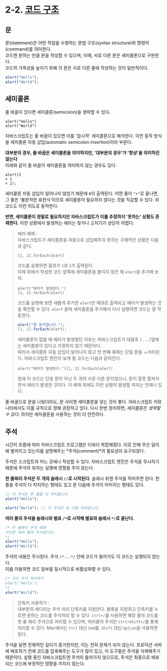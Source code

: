 # 2-2. [코드 구조](https://ko.javascript.info/structure)

## 문

문(statement)은 어떤 작업을 수행하는 문법 구조(syntax structure)와 명령어(command)를 의미한다.  
코드엔 원하는 만큼 문을 작성할 수 있으며, 이때, 서로 다른 문은 세미콜론으로 구분한다.  
코드의 가독성을 높이기 위해 각 문은 서로 다른 줄에 작성하는 것이 일반적이다.

```javascript
alert("Hello");
alert("World");
```

## 세미콜론

줄 바꿈이 있다면 세미콜론(semicolon)을 생략할 수 있다.

```
alert("Hello")
alert("World")
```

자바스크립트는 줄 바꿈이 있으면 이를 '암시적' 세미콜론으로 해석한다. 이런 동작 방식을 세미콜론 자동 삽입(automatic semicolon insertion)이라 부른다.

**대부분의 경우, 줄 바꿈은 세미콜론을 의미하지만, '대부분의 경우'가 '항상'을 의미하진 않는다**  
아래와 같이 줄 바꿈이 세미콜론을 의미하지 않는 경우도 있다.

```
alert(3
+ 1
+ 2);
```

세미콜론 자동 삽입이 일어나지 않았기 때문에 `6`이 출력된다. 어떤 줄이 `"+"`로 끝나면, 그 줄은 '불완적한 표현식'이므로 세미콜론이 필요하지 않다는 것을 직감할 수 있다. 위 코드도 이런 의도로 동작한다.

**반면, 세미콜론이 정말로 필요하지만 자바스크립트가 이를 추정하지 '못하는' 상황도 존재한다.**
이런 상황에서 발생하는 에러는 찾거나 고치기가 상당히 어렵다.

> 에러 예제 :  
> 자바스크립트가 세미콜론을 자동으로 삽입해주지 못하는 구체적인 상황은 다음과 같다.
>
> ```
> [1, 2].forEach(alert)
> ```
>
> 코드를 실행하면 결과가 `1`과 `2`가 출력된다.  
> 이제 위에서 작성한 코드 앞쪽에 세미콜론을 붙이지 않은 채 `alert`을 추가해 보자.
>
> ```
> alert("에러가 발생한다.")
> [1, 2].forEach(alert)
> ```
>
> 코드를 실행해 보면 새롭게 추가한 `alert`만 제대로 출력되고 에러가 발생하는 것을 확인할 수 있다. `alert` 끝에 세미콜론을 추가해서 다시 실행하면 코드는 잘 작동한다.
>
> ```javascript
> alert("잘 동작합니다.");
> [1, 2].forEach(alert);
> ```
>
> 세미콜론이 없을 때 에러가 발생했던 이유는 자바스크립트가 대괄호 `[...]`앞에는 세미콜론이 있다고 가정하지 않기 때문이다.  
> 따라서 세미콜론 자동 삽입이 일어나지 않고 첫 번째 예제는 단일 문을 ㅗ처리된다. 자바스크립트 엔진이 보게 될 코드는 다음과 같아진다.
>
> ```
> alert("에러가 발생한다.")[1, 2].forEach(alert)
> ```
>
> 원래 이 코드는 단일 문이 아닌 두 개의 서로 다른 문이었으나, 문이 잘못 합쳐지면서 에러가 발생한 것이다. 이 예제 외에도 이런 상황이 발생할 여지는 언제나 있다.

줄 바꿈으로 문을 나눴더라도, 문 사이엔 세미콜론을 넣는 것이 좋다. 자바스크립트 커뮤니티에서도 이를 규칙으로 정해 권장하고 있다. 다시 한번 정리하면, 세미콜론은 _생략할 수 있다._ 하지만 세미콜론을 사용하는 것이 더 안전하다.

## 주석

시간이 흐름에 따라 자바스크립트 프로그램은 더욱더 복잡해졌다. 이로 인해 무슨 일이 왜 벌어지고 있는지를 설명해주는 *주석(comment)*의 필요성이 요구되었다.

주석은 스크립트의 어느 곳에나 작성할 수 있다. 자바스크립트 엔진은 주석을 무시하기 때문에 주석의 위치는 실행에 영향을 주지 않는다.

**한 줄짜리 주석은 두 개의 슬래시 `//`로 시작된다.**
슬래시 뒤엔 주석을 적어주면 된다. 한 줄을 주석이 다 차지하는 형태도 있고 문 다음에 주석이 이어지는 형태도 있다.

```javascript
// 이 주석은 한 줄을 다 차지합니다.
alert("Hello");

alert("World"); // 이 주석은 문 다음 이어집니다.
```

**여러 줄의 주석을 슬래시와 별표 `/*`로 시작해 별표와 슬래시 `*/`로 끝난다.**

```javascript
/* 두 줄짜리 주석 예제
이것은 여러 줄의 주석입니다.
*/
alert("Hello");
alert("World");
```

주석의 내용은 무시된다. 주석 `/*...*/` 안에 코드가 들어가도 이 코드는 실행되지 않는다.  
이를 이용하면 코드 일부를 일시적으로 비활성화할 수 있다.

```javascript
/* 코드 주석 처리하기
alert('Hello');
*/
alert("World");
```

> 단축키 사용하기 :  
> 대부분의 에디터는 주석 처리 단축키를 지원한다. 블록을 지정하고 단축키를 누르면 원하는 코드를 주석처리 할 수 있다. `Ctrl+/`를 사용하면 해당 줄의 코드를 한 줄 짜리 주석으로 처리할 수 있으며, 여러줄의 주석은 `Ctrl+Shift+/`를 통해 처리할 수 있다. Mac에서는 `Ctrl` 대신 `Cmd`를, `Shift` 대신 `Option`을 사용하면 된다.

주석을 달면 전체적인 길이가 증가한지만, 이는 전혀 문제가 되지 않는다. 프로덕션 서버에 배포하기 전에 코드를 압축해주는 도구가 많이 있고, 이 도구들은 주석을 삭제해주기 때문이다. 실행 중인 자바스크립트엔 주석이 들어가지 않으므로, 주석은 최종으로 배포되는 코드에 부정적인 영향을 끼치지 않는다.
